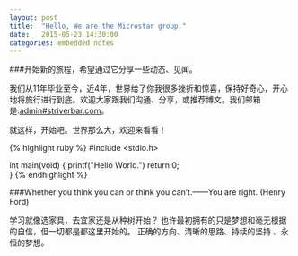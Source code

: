 ```yaml
---
layout: post
title:  "Hello, We are the Microstar group."
date:   2015-05-23 14:30:00
categories: embedded notes
---
```

###开始新的旅程，希望通过它分享一些动态、见闻。

我们从11年毕业至今，近4年，世界给了你我很多挫折和惊喜，保持好奇心，开心地将旅行进行到底。欢迎大家跟我们沟通、分享，或推荐博文。我们邮箱是:[admin#striverbar.com][mail]。

就这样，开始吧。世界那么大，欢迎来看看！


{% highlight ruby %}
#include <stdio.h>

int main(void)
{
    printf("Hello World.")
    return 0;    
}
{% endhighlight %}

###Whether you think you can or think you can’t.——You are right. (Henry Ford)

学习就像选家具，去宜家还是从种树开始？
也许最初拥有的只是梦想和毫无根据的自信，但一切都是都这里开始的。
正确的方向、清晰的思路、持续的坚持 、永恒的梦想。

[mail]: mailto:admin@striverbar.com